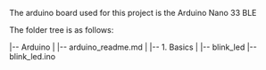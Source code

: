 The arduino board used for this project is the Arduino Nano 33 BLE

The folder tree is as follows:     

|-- Arduino
|   |-- arduino_readme.md
|   |-- 1. Basics
|       |-- blink_led
            |-- blink_led.ino

